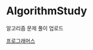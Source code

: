 # AlgorithmStudy
알고리즘 문제 풀이 업로드


<a href="https://github.com/khw3754/AlgorithmStudy/tree/main/%ED%94%84%EB%A1%9C%EA%B7%B8%EB%9E%98%EB%A8%B8%EC%8A%A4">프로그래머스</a>
